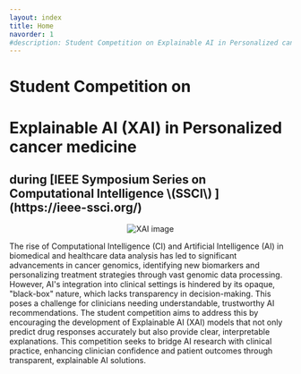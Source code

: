 ```yaml
---
layout: index
title: Home
navorder: 1
#description: Student Competition on Explainable AI in Personalized cancer medicine  
---
```


<h1>Student Competition on </h1>
<h1>Explainable AI (XAI) in Personalized cancer medicine</h1>
<h2>during [IEEE Symposium Series on Computational Intelligence \(SSCI\) ](https://ieee-ssci.org/) </h2>

<!-- <div style="text-align: center;">
  <img src="{{ '/assets/images/xAI2.svg' | relative_url }}" alt="XAI image" />
</div> -->

<div style="text-align: center;">
  <img src="https://raw.githubusercontent.com/merlab/BioXAI-2025/master/assets/images/xAI2.svg" alt="XAI image" />
</div>


The rise of Computational Intelligence (CI) and Artificial Intelligence (AI) in biomedical and healthcare data analysis has led to significant advancements in cancer genomics, identifying new biomarkers and personalizing treatment strategies through vast genomic data processing. 
However, AI's integration into clinical settings is hindered by its opaque, "black-box" nature, which lacks transparency in decision-making. 
This poses a challenge for clinicians needing understandable, trustworthy AI recommendations. 
The student competition aims to address this by encouraging the development of Explainable AI (XAI) models that not only predict drug responses accurately but also provide clear, interpretable explanations. 
This competition seeks to bridge AI research with clinical practice, enhancing clinician confidence and patient outcomes through transparent, explainable AI solutions.
